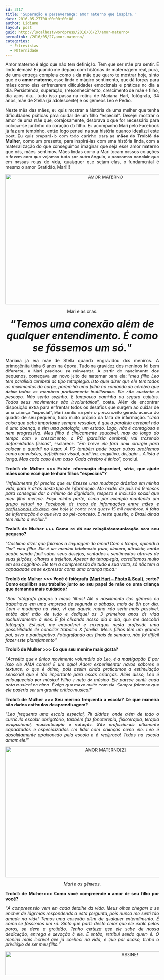 ```yaml
---
id: 3617
title: 'Superação e perseverança: amor materno que inspira.'
date: 2016-05-27T00:00:00+00:00
author: Lidiane
layout: post
guid: http://localhost/wordpress/2016/05/27/amor-materno/
permalink: /2016/05/27/amor-materno/
categories:
  - Entrevistas
  - Maternidade
---
```

<p align="justify">
  Amor materno é algo que não tem definição. Tem que ser mãe pra sentir. É lindo demais! E quando me deparo com histórias de maternagem real, pura, de uma entrega completa como a da mãe que quero te mostrar hoje, sinto que é o <strong>amor materno</strong>, esse lindo e mágico sentimento, que dá forças para mães como elas enfrentarem dificuldades emocionais e práticas no dia a dia. Persistência, superação, (re)conhecimento, crescimento de mãe e filho, dia após dia… tudo isso passa na rotina de Mariana Hart, fotógrafa, 34 anos, mãe de Stella (já adolescente) e os gêmeos Leo e Pedro.
</p>

<p align="justify">
  Neste mês das mães, eu quis mostrar a história de uma mulher que tenha dificuldades práticas para cuidar de um filho “especial”. Desejei mostrar o amor de uma mãe que, corajosamente, desbrava o que for necessário para colocar-se juntinho do coração do filho. Eu acompanho Mari pelo Facebook já faz um tempinho, então logo pensei na sua história quando idealizei este post. Eu quis prepará-lo com todo carinho para as <strong>mães do Trololó de Mulher</strong>, como um presente, para inspirá-las com uma história linda, com a materialização do que conseguimos imaginar que seja esse amor materno que nós, mães, sentimos. Mães lindas como a Mari tocam nossos corações e fazem com que vejamos tudo por outro ângulo, e possamos concluir que em nossas rotas de vida, quaisquer que sejam elas, o fundamental é mesmo o amor. Gratidão, Mari!!!
</p>

<p align="center">
  <img class="alignnone size-full wp-image-12588" src="http://www.trololodemulher.com.br/blog/wp-content/uploads/2016/05/AMOR-MATERNO.jpg" alt="AMOR MATERNO" width="640" height="428" />
</p>

<p align="center">
  Mari e as crias.
</p>

<p align="center">
  <strong><span style="font-size: xx-large;">“<em>Temos uma conexão além de qualquer entendimento. É como se fôssemos um só.</em>”</span></strong>
</p>

<p align="justify">
  Mariana já era mãe de Stella quando engravidou dos meninos. A primogênita tinha 6 anos na época. Tudo na gravidez dos meninos foi bem diferente, e Mari precisou se reinventar. A partir do nascimento dos pequenos, começava um novo jeito de maternar para ela: “<em>meu filho Leo tem paralisia cerebral do tipo tetraplegia. Isto quer dizer que ele tem todos os movimentos do corpo, porém há uma falha no comando do cérebro que deixa todos os membros praticamente inutilizados. Ele não sustenta o pescoço. Não senta sozinho. E tampouco caminha ou segura objetos. Todos seus movimentos são involuntários</em>”, conta. Além de encontrar disposição extra para enfrentar todos os desafios que surgem ao cuidar de uma criança “especial”, Mari sentiu na pele o preconceito gerado acerca do quadro de seu pequeno, tudo muito próprio da falta de informação. “<em>Uma coisa que acho importante sempre ressaltar, é que a paralisia cerebral não é uma doença, e sim uma patologia, um estado. Logo, não é contagiosa e nem progressiva. Meu filho é clinicamente saudável, mas ao longo do tempo com o crescimento, a PC (paralisia cerebral) vai trazendo deformidades físicas</em>”, esclarece. “<em>Em breve ele fará uma cirurgia para colocar o quadril no lugar. A PC também pode trazer outros problemas como convulsões, deficiência visual, auditiva, cognitiva, disfagia&#8230; A lista é longa. Mas cada caso é um caso. Cada cérebro é único</em>”, conclui.
</p>

<p align="justify">
  <strong>Trololó de Mulher >>> Existe informação disponível, séria, que ajude mães como você que tenham filhos “especiais”?</strong>
</p>

<p align="justify">
  “<em>Infelizmente foi preciso que eu fizesse uma mudança drástica em minha vida, para ir atrás deste tipo de informação. Me mudei de país há 9 meses para conseguir dar o mínimo de dignidade, respeito e inclusão social que meu filho merece. Faço minha parte, como por exemplo mantendo um </em><a href="https://www.facebook.com/groups/paralisiacerebraleamigos/" target="_blank"><em>grupo virtual no Facebook de troca de informações entre mães e profissionais da área</em></a><em>, que hoje já conta com quase 15 mil membros. A falta de informação é o que leva ao pré-conceito. E neste quesito, o Brasil ainda tem muito a evoluir</em>.”
</p>

<p align="justify">
  <strong>Trololó de Mulher >>> Como se dá sua relação/comunicação com seu pequeno?</strong>
</p>

<p align="justify">
  “<em>Costumo dizer que falamos a linguagem do amor! Com o tempo, aprendi a &#8220;ler&#8221; meu filho. Ele é um menino totalmente puro, sincero, altruísta, então acaba sendo fácil saber seus desejos, vontades e sentimentos através de suas feições, olhares e trejeitos. Apesar da tetraplegia, acreditamos muito em seu cognitivo. Ele tem a compreensão de tudo à sua volta, só não tem a capacidade de se expressar como uma criança típica</em>.”
</p>

<p align="justify">
  <strong>Trololó de Mulher >>> Você é fotógrafa (</strong><a href="https://www.facebook.com/marihartphoto" target="_blank"><strong>Mari Hart – Photo & Soul</strong></a><strong>), certo? Como equilibra seu trabalho junto ao seu papel de mãe de uma criança que demanda mais cuidados?</strong>
</p>

<p align="justify">
  “<em>Sou fotógrafa graças à meus filhos! Até o nascimento dos gêmeos eu trabalhava em uma empresa de segunda a sábado, mais de 8h por dia. Com a mudança na vida, vi que aquela rotina não seria mais possível, então abri mão de tudo e dediquei os 3 primeiros anos de vida exclusivamente à eles. E foi clicando nosso dia a dia, que me descobri fotógrafa. Estudei, me empoderei e enxerguei nesta profissão uma possibilidade de conciliar trabalho X família. Meus filhos têm um grande pai, ativo e participativo. Fotografando aos finais de semana, não foi difícil fazer este planejamento</em>.”
</p>

<p align="justify">
  <strong>Trololó de Mulher >>> Do que seu menino mais gosta?</strong>
</p>

<p align="justify">
  “<em>Acredito que o único movimento voluntário do Leo, é a mastigação. E por isso ele AMA comer! É um ogro! Adora experimentar novos sabores e texturas, o que é ótimo, pois assim ainda praticamos a estimulação sensorial que é tão importante para essas crianças. Além disso, Leo é enlouquecido por música! Filho e neto de músico. Ele parece sentir cada nota musical na alma. É algo que mexe muito com ele. Sempre falamos que ele poderia ser um grande crítico musical!”</em>
</p>

<p align="justify">
  <strong>Trololó de Mulher >>> Seu menino frequenta a escola? De que maneira são dados estímulos de aprendizagem?</strong>
</p>

<p align="justify">
  “<em>Leo frequenta uma escola especial, 7h diárias, onde além de todo o currículo escolar obrigatório, também faz fonoterapia, fisioterapia, terapia ocupacional, musicoterapia e natação. São profissionais altamente capacitados e especializados em lidar com crianças como ele. Leo é absolutamente apaixonado pela escola e é recíproco! Todos na escola amam ele!”</em>
</p>

<p align="center">
  <img class="alignnone size-full wp-image-12589" src="http://www.trololodemulher.com.br/blog/wp-content/uploads/2016/05/AMOR-MATERNO2.jpg" alt="AMOR MATERNO[2]" width="640" height="428" />
</p>

<p align="center">
  <em>Mari e os gêmeos.</em>
</p>

<p align="justify">
  <strong>Trololó de Mulher>>> Como você compreende o amor de seu filho por você?</strong>
</p>

<p align="justify">
  “<em>A compreensão vem em cada detalhe da vida. Meus olhos chegam a se encher de lágrimas respondendo a esta pergunta, pois nunca me senti tão amada na vida! Temos uma conexão além de qualquer entendimento. É como se fôssemos um só. Sinto que parte deste amor que ele exala pelos poros, se deve a gratidão. Tenho certeza que ele sabe de nossa dedicação, entrega e devoção à ele. E então, retribui sendo quem é. O menino mais incrível que já conheci na vida, e que por acaso, tenho o privilégio de ser meu filho.”</em>
</p>

<p align="center">
  <a href="http://feedburner.google.com/fb/a/mailverify?uri=blogBichaFemea&loc=en_US" target="_blank"><img class="alignnone size-full wp-image-10439" src="http://www.trololodemulher.com.br/blog/wp-content/uploads/2014/09/ASSINE.png" alt="ASSINE!" width="800" height="78" /></a>
</p>

<p align="justify">